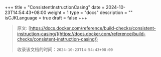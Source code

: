 +++
title = "ConsistentInstructionCasing"
date = 2024-10-23T14:54:43+08:00
weight = 1
type = "docs"
description = ""
isCJKLanguage = true
draft = false
+++

> 原文: [https://docs.docker.com/reference/build-checks/consistent-instruction-casing/](https://docs.docker.com/reference/build-checks/consistent-instruction-casing/)
>
> 收录该文档的时间：`2024-10-23T14:54:43+08:00`
